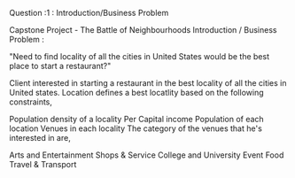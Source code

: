 Question :1 : Introduction/Business Problem 

Capstone Project - The Battle of Neighbourhoods
Introduction / Business Problem :

"Need to find locality of all the cities in United States would be the best place to start a restaurant?"

Client interested in starting a restaurant in the best locality of all the cities in United states. Location defines a best locatlity based on the following constraints,

Population density of a locality
Per Capital income
Population of each location
Venues in each locality
The category of the venues that he's interested in are,

Arts and Entertainment
Shops & Service
College and University
Event
Food
Travel & Transport